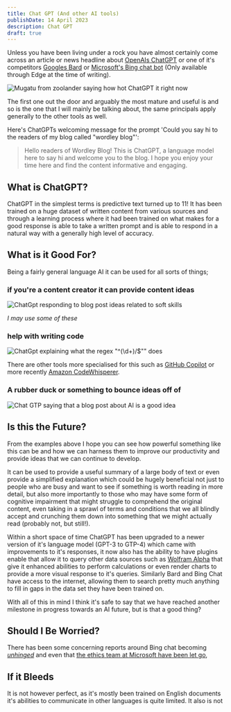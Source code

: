 ```yaml
---
title: Chat GPT (And other AI tools)
publishDate: 14 April 2023
description: Chat GPT
draft: true
---
```


Unless you have been living under a rock you have almost certainly come across an article or news headline about [OpenAIs ChatGPT](https://chat.openai.com/chat) or one of it's competitors [Googles Bard](https://bard.google.com/) or [Microsoft's Bing chat bot](https://www.bing.com/) (Only available through Edge at the time of writing).

![Mugatu from zoolander saying how hot ChatGPT it right now](/assets/blog/chat-gpt-hot-right-now.png)

The first one out the door and arguably the most mature and useful is  and so is the one that I will mainly be talking about, the same principals apply generally to the other tools as well.

Here's ChatGPTs welcoming message for the prompt 'Could you say hi to the readers of my blog called "wordley blog"':
> Hello readers of Wordley Blog! This is ChatGPT, a language model here to say hi and welcome you to the blog. I hope you enjoy your time here and find the content informative and engaging.

## What is ChatGPT?

ChatGPT in the simplest terms is predictive text turned up to 11! It has been trained on a huge dataset of written content from various sources and through a learning process where it had been trained on what makes for a good response is able to take a written prompt and is able to respond in a natural way with a generally high level of accuracy.

## What is it Good For?

Being a fairly general language AI it can be used for all sorts of things;

### if you're a content creator it can provide content ideas

![ChatGpt responding to blog post ideas related to soft skills](/assets/blog/content-ideas.png)

*I may use some of these*

### help with writing code

![ChatGpt explaining what the regex "^(\d+)[\/](\d+)$"" does](/assets/blog/regex-help.png)

There are other tools more specialised for this such as [GitHub Copilot](https://github.com/features/copilot/) or more recently [Amazon CodeWhisperer](https://aws.amazon.com/codewhisperer/).

### A rubber duck or something to bounce ideas off of

![Chat GTP saying that a blog post about AI is a good idea](/assets/blog/rubber-duck.png)

## Is this the Future?

From the examples above I hope you can see how powerful something like this can be and how we can harness them to improve our productivity and provide ideas that we can continue to develop.

It can be used to provide a useful summary of a large body of text or even provide a simplified explanation which could be hugely beneficial not just to people who are busy and want to see if something is worth reading in more detail, but also more importantly to those who may have some form of cognitive impairment that might struggle to comprehend the original content, even taking in a sprawl of terms and conditions that we all blindly accept and crunching them down into something that we might actually read (probably not, but still!).

Within a short space of time ChatGPT has been upgraded to a newer version of it's language model (GPT-3 to GTP-4) which came with improvements to it's responses, it now also has the ability to have plugins enable that allow it to query other data sources such as [Wolfram Alpha](https://www.wolframalpha.com/) that give it enhanced abilities to perform calculations or even render charts to provide a more visual response to it's queries. Similarly Bard and Bing Chat have access to the internet, allowing them to search pretty much anything to fill in gaps in the data set they have been trained on.

With all of this in mind I think it's safe to say that we have reached another milestone in progress towards an AI future, but is that a good thing?

## Should I Be Worried?

There has been some concerning reports around Bing chat becoming [*unhinged*](https://www.theverge.com/2023/2/15/23599072/microsoft-ai-bing-personality-conversations-spy-employees-webcams) and even that [the ethics team at Microsoft have been let go](https://techcrunch.com/2023/03/13/microsoft-lays-off-an-ethical-ai-team-as-it-doubles-down-on-openai/), 

## If it Bleeds

It is not however perfect, as it's mostly been trained on English documents it's abilities to communicate in other languages is quite limited. It also is not